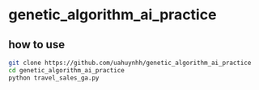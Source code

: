 # genetic_algorithm_ai_practice

## how to use

```bash
git clone https://github.com/uahuynhh/genetic_algorithm_ai_practice
cd genetic_algorithm_ai_practice
python travel_sales_ga.py
```
